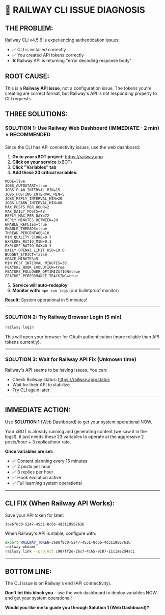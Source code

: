 # 🚨 RAILWAY CLI ISSUE DIAGNOSIS

## **THE PROBLEM:**

Railway CLI v4.5.6 is experiencing authentication issues:
- ✅ CLI is installed correctly
- ✅ You created API tokens correctly  
- ❌ Railway API is returning "error decoding response body"

## **ROOT CAUSE:**

This is a **Railway API issue**, not a configuration issue. The tokens you're creating are correct format, but Railway's API is not responding properly to CLI requests.

## **THREE SOLUTIONS:**

### **SOLUTION 1: Use Railway Web Dashboard (IMMEDIATE - 2 min)** ⭐ RECOMMENDED

Since the CLI has API connectivity issues, use the web dashboard:

1. **Go to your xBOT project:** https://railway.app
2. **Click on your service** (xBOT)
3. **Click "Variables" tab**
4. **Add these 23 critical variables:**

```
MODE=live
JOBS_AUTOSTART=true
JOBS_PLAN_INTERVAL_MIN=15
JOBS_POSTING_INTERVAL_MIN=5
JOBS_REPLY_INTERVAL_MIN=20
JOBS_LEARN_INTERVAL_MIN=60
MAX_POSTS_PER_HOUR=2
MAX_DAILY_POSTS=48
REPLY_MAX_PER_DAY=72
REPLY_MINUTES_BETWEEN=20
ENABLE_REPLIES=true
ENABLE_THREADS=true
THREAD_PERCENTAGE=10
MIN_QUALITY_SCORE=0.7
EXPLORE_RATIO_MIN=0.1
EXPLORE_RATIO_MAX=0.3
DAILY_OPENAI_LIMIT_USD=10.0
BUDGET_STRICT=false
GRACE_MINUTES=5
MIN_POST_INTERVAL_MINUTES=30
FEATURE_HOOK_EVOLUTION=true
FEATURE_FOLLOWER_OPTIMIZATION=true
FEATURE_PERFORMANCE_TRACKING=true
```

5. **Service will auto-redeploy**
6. **Monitor with:** `npm run logs` (our bulletproof monitor)

**Result:** System operational in 5 minutes!

---

### **SOLUTION 2: Try Railway Browser Login (5 min)**

```bash
railway login
```

This will open your browser for OAuth authentication (more reliable than API tokens currently).

---

### **SOLUTION 3: Wait for Railway API Fix (Unknown time)**

Railway's API seems to be having issues. You can:
- Check Railway status: https://railway.app/status
- Wait for their API to stabilize
- Try CLI again later

---

## **IMMEDIATE ACTION:**

Use **SOLUTION 1** (Web Dashboard) to get your system operational NOW.

Your xBOT is already running and generating content (we saw it in the logs!), it just needs these 23 variables to operate at the aggressive 2 posts/hour + 3 replies/hour rate.

**Once variables are set:**
- ✅ Content planning every 15 minutes
- ✅ 2 posts per hour
- ✅ 3 replies per hour  
- ✅ Hook evolution active
- ✅ Full learning system operational

---

## **CLI FIX (When Railway API Works):**

Save your API token for later:
```
3a86f8c0-5247-4531-8c6b-4d3119507616
```

When Railway's API is stable, configure with:
```bash
export RAILWAY_TOKEN=3a86f8c0-5247-4531-8c6b-4d3119507616
railway whoami
railway link --project c987ff2e-2bc7-4c65-9187-11c1a82d4ac1
```

---

## **BOTTOM LINE:**

The CLI issue is on Railway's end (API connectivity). 

**Don't let this block you** - use the web dashboard to deploy variables NOW and get your system operational!

**Would you like me to guide you through Solution 1 (Web Dashboard)?**

